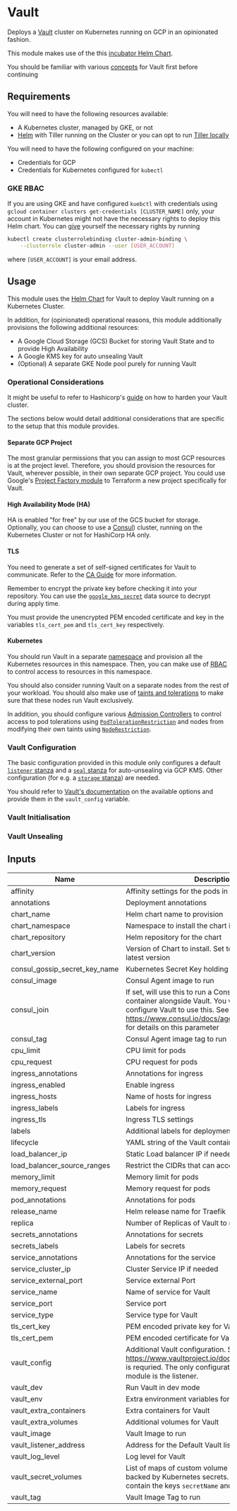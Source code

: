 # Vault

Deploys a [Vault](https://www.vaultproject.io/) cluster on Kubernetes running on GCP in an
opinionated fashion.

This module makes use of the this
[incubator Helm Chart](https://github.com/helm/charts/tree/master/incubator/vault).

You should be familiar with various [concepts](https://www.vaultproject.io/docs/concepts/) for Vault
first before continuing

## Requirements

You will need to have the following resources available:

- A Kubernetes cluster, managed by GKE, or not
- [Helm](https://helm.sh/) with Tiller running on the Cluster or you can opt to run
    [Tiller locally](https://docs.helm.sh/using_helm/#running-tiller-locally)

You will need to have the following configured on your machine:

- Credentials for GCP
- Credentials for Kubernetes configured for `kubectl`

### GKE RBAC

If you are using GKE and have configured `kuebctl` with credentials using
`gcloud container clusters get-credentials [CLUSTER_NAME]` only, your account in Kubernetes might
not have the necessary rights to deploy this Helm chart. You can
[give](https://cloud.google.com/kubernetes-engine/docs/how-to/role-based-access-control#prerequisites_for_using_role-based_access_control)
yourself the necessary rights by running

```bash
kubectl create clusterrolebinding cluster-admin-binding \
    --clusterrole cluster-admin --user [USER_ACCOUNT]
```

where `[USER_ACCOUNT]` is your email address.

## Usage

This module uses the [Helm Chart](https://github.com/helm/charts/tree/master/incubator/vault) for
Vault to deploy Vault running on a Kubernetes Cluster.

In addition, for (opinionated) operational reasons, this module additionally provisions the
following additional resources:

- A Google Cloud Storage (GCS) Bucket for storing Vault State and to provide High Availability
- A Google KMS key for auto unsealing Vault
- (Optional) A separate GKE Node pool purely for running Vault

### Operational Considerations

It might be useful to refer to Hashicorp's
[guide](https://learn.hashicorp.com/vault/operations/production-hardening) on how to harden your
Vault cluster.

The sections below would detail additional considerations that are specific to the setup
that this module provides.

#### Separate GCP Project

The most granular permissions that you can assign to most GCP resources is at the project level.
Therefore, you should provision the resources for Vault, wherever possible, in their own separate
GCP project. You could use Google's
[Project Factory module](https://github.com/terraform-google-modules/terraform-google-project-factory)
to Terraform a new project specifically for Vault.

#### High Availability Mode (HA)

HA is enabled "for free" by our use of the GCS bucket for storage. Optionally, you can choose to use
a [Consul](https://www.consul.io/)) cluster, running on the Kubernetes Cluster or not for
HashiCorp HA only.

#### TLS

You need to generate a set of self-signed certificates for Vault to communicate. Refer to the
[CA Guide](../../utils/ca) for more information.

Remember to encrypt the private key before checking it into your repository. You can use the
[`google_kms_secret`](https://www.terraform.io/docs/providers/google/d/google_kms_secret.html) data
source to decrypt during apply time.

You must provide the unencrypted PEM encoded certificate and key in the variables `tls_cert_pem`
and `tls_cert_key` respectively.

#### Kubernetes

You should run Vault in a separate
[namespace](https://kubernetes.io/docs/concepts/overview/working-with-objects/namespaces/)
and provision all the Kubernetes resources in this namespace. Then, you can make use of
[RBAC](https://kubernetes.io/docs/reference/access-authn-authz/rbac/) to control access to resources
in this namespace.

You should also consider running Vault on a separate nodes from the rest of your workload. You
should also make use of
[taints and tolerations](https://kubernetes.io/docs/concepts/configuration/taint-and-toleration/) to
make sure that these nodes run Vault exclusively.

In addition, you should configure various
[Admission Controllers](https://kubernetes.io/docs/reference/access-authn-authz/admission-controllers/)
to control access to pod tolerations using
[`PodTolerationRestriction`](https://kubernetes.io/docs/reference/access-authn-authz/admission-controllers/#podtolerationrestriction)
and nodes from modifying their own taints using
[`NodeRestriction`](https://kubernetes.io/docs/reference/access-authn-authz/admission-controllers/#noderestriction).

### Vault Configuration

The basic configuration provided in this module only configures a default
[`listener` stanza](https://www.vaultproject.io/docs/configuration/listener/index.html) and a
[`seal` stanza](https://www.vaultproject.io/docs/configuration/seal/gcpckms.html) for auto-unsealing
via GCP KMS. Other configuration (for e.g. a
[`storage` stanza](https://www.vaultproject.io/docs/configuration/storage/index.html)) are needed.

You should refer to [Vault's documentation](https://www.vaultproject.io/docs/configuration/) on
the available options and provide them in the `vault_config` variable.

### Vault Initialisation

### Vault Unsealing

## Inputs

| Name | Description | Type | Default | Required |
|------|-------------|:----:|:-----:|:-----:|
| affinity | Affinity settings for the pods in YAML | string | `""` | no |
| annotations | Deployment annotations | map | `<map>` | no |
| chart\_name | Helm chart name to provision | string | `"incubator/vault"` | no |
| chart\_namespace | Namespace to install the chart into | string | `"kube-system"` | no |
| chart\_repository | Helm repository for the chart | string | `""` | no |
| chart\_version | Version of Chart to install. Set to empty to install the latest version | string | `"0.14.7"` | no |
| consul\_gossip\_secret\_key\_name | Kubernetes Secret Key holding Consul gossip key | string | `""` | no |
| consul\_image | Consul Agent image to run | string | `"consul"` | no |
| consul\_join | If set, will use this to run a Consul agent sidecar container alongside Vault. You will still need to configure Vault to use this. See https://www.consul.io/docs/agent/options.html#_join for details on this parameter | string | `""` | no |
| consul\_tag | Consul Agent image tag to run | string | `"1.4.2"` | no |
| cpu\_limit | CPU limit for pods | string | `"2000m"` | no |
| cpu\_request | CPU request for pods | string | `"500m"` | no |
| ingress\_annotations | Annotations for ingress | map | `<map>` | no |
| ingress\_enabled | Enable ingress | string | `"false"` | no |
| ingress\_hosts | Name of hosts for ingress | list | `<list>` | no |
| ingress\_labels | Labels for ingress | map | `<map>` | no |
| ingress\_tls | Ingress TLS settings | map | `<map>` | no |
| labels | Additional labels for deployment | map | `<map>` | no |
| lifecycle | YAML string of the Vault container lifecycle hooks | string | `""` | no |
| load\_balancer\_ip | Static Load balancer IP if needed | string | `""` | no |
| load\_balancer\_source\_ranges | Restrict the CIDRs that can access the load balancer | list | `<list>` | no |
| memory\_limit | Memory limit for pods | string | `"4Gi"` | no |
| memory\_request | Memory request for pods | string | `"2Gi"` | no |
| pod\_annotations | Annotations for pods | map | `<map>` | no |
| release\_name | Helm release name for Traefik | string | `"traefik"` | no |
| replica | Number of Replicas of Vault to run | string | `"3"` | no |
| secrets\_annotations | Annotations for secrets | map | `<map>` | no |
| secrets\_labels | Labels for secrets | map | `<map>` | no |
| service\_annotations | Annotations for the service | map | `<map>` | no |
| service\_cluster\_ip | Cluster Service IP if needed | string | `""` | no |
| service\_external\_port | Service external Port | string | `"8200"` | no |
| service\_name | Name of service for Vault | string | `"vault"` | no |
| service\_port | Service port | string | `"8200"` | no |
| service\_type | Service type for Vault | string | `"ClusterIP"` | no |
| tls\_cert\_key | PEM encoded private key for Vault | string | n/a | yes |
| tls\_cert\_pem | PEM encoded certificate for Vault | string | n/a | yes |
| vault\_config | Additional Vault configuration. See https://www.vaultproject.io/docs/configuration/. This is requried. The only configuration provided from this module is the listener. | map | n/a | yes |
| vault\_dev | Run Vault in dev mode | string | `"false"` | no |
| vault\_env | Extra environment variables for Vault | map | `<map>` | no |
| vault\_extra\_containers | Extra containers for Vault | map | `<map>` | no |
| vault\_extra\_volumes | Additional volumes for Vault | map | `<map>` | no |
| vault\_image | Vault Image to run | string | `"vault"` | no |
| vault\_listener\_address | Address for the Default Vault listener to bind to | string | `"[::]"` | no |
| vault\_log\_level | Log level for Vault | string | `"info"` | no |
| vault\_secret\_volumes | List of maps of custom volume mounts that are backed by Kubernetes secrets. The maps should contain the keys `secretName` and `mountPath`. | list | `<list>` | no |
| vault\_tag | Vault Image Tag to run | string | `"0.11.6"` | no |
